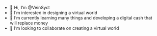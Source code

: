 - 👋 Hi, I’m @VeinSyct
- 👀 I’m interested in designing a virtual world
- 🌱 I’m currently learning many things and developing a digital cash that will replace money
- 💞️ I’m looking to collaborate on creating a virtual world

<!---
VeinSyct/VeinSyct is a ✨ special ✨ repository because its `README.md` (this file) appears on your GitHub profile.
You can click the Preview link to take a look at your changes.
--->
